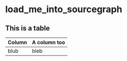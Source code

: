 # load_me_into_sourcegraph

## This is a table

| Column | A column too |
| --- | --- |
| blub | bleb |
